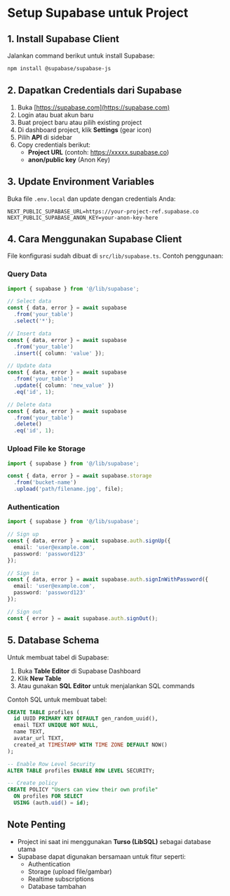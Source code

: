 # Setup Supabase untuk Project

## 1. Install Supabase Client

Jalankan command berikut untuk install Supabase:

```bash
npm install @supabase/supabase-js
```

## 2. Dapatkan Credentials dari Supabase

1. Buka [https://supabase.com](https://supabase.com)
2. Login atau buat akun baru
3. Buat project baru atau pilih existing project
4. Di dashboard project, klik **Settings** (gear icon)
5. Pilih **API** di sidebar
6. Copy credentials berikut:
   - **Project URL** (contoh: https://xxxxx.supabase.co)
   - **anon/public key** (Anon Key)

## 3. Update Environment Variables

Buka file `.env.local` dan update dengan credentials Anda:

```env
NEXT_PUBLIC_SUPABASE_URL=https://your-project-ref.supabase.co
NEXT_PUBLIC_SUPABASE_ANON_KEY=your-anon-key-here
```

## 4. Cara Menggunakan Supabase Client

File konfigurasi sudah dibuat di `src/lib/supabase.ts`. Contoh penggunaan:

### Query Data
```typescript
import { supabase } from '@/lib/supabase';

// Select data
const { data, error } = await supabase
  .from('your_table')
  .select('*');

// Insert data
const { data, error } = await supabase
  .from('your_table')
  .insert({ column: 'value' });

// Update data
const { data, error } = await supabase
  .from('your_table')
  .update({ column: 'new_value' })
  .eq('id', 1);

// Delete data
const { data, error } = await supabase
  .from('your_table')
  .delete()
  .eq('id', 1);
```

### Upload File ke Storage
```typescript
import { supabase } from '@/lib/supabase';

const { data, error } = await supabase.storage
  .from('bucket-name')
  .upload('path/filename.jpg', file);
```

### Authentication
```typescript
import { supabase } from '@/lib/supabase';

// Sign up
const { data, error } = await supabase.auth.signUp({
  email: 'user@example.com',
  password: 'password123'
});

// Sign in
const { data, error } = await supabase.auth.signInWithPassword({
  email: 'user@example.com',
  password: 'password123'
});

// Sign out
const { error } = await supabase.auth.signOut();
```

## 5. Database Schema

Untuk membuat tabel di Supabase:

1. Buka **Table Editor** di Supabase Dashboard
2. Klik **New Table**
3. Atau gunakan **SQL Editor** untuk menjalankan SQL commands

Contoh SQL untuk membuat tabel:

```sql
CREATE TABLE profiles (
  id UUID PRIMARY KEY DEFAULT gen_random_uuid(),
  email TEXT UNIQUE NOT NULL,
  name TEXT,
  avatar_url TEXT,
  created_at TIMESTAMP WITH TIME ZONE DEFAULT NOW()
);

-- Enable Row Level Security
ALTER TABLE profiles ENABLE ROW LEVEL SECURITY;

-- Create policy
CREATE POLICY "Users can view their own profile"
  ON profiles FOR SELECT
  USING (auth.uid() = id);
```

## Note Penting

- Project ini saat ini menggunakan **Turso (LibSQL)** sebagai database utama
- Supabase dapat digunakan bersamaan untuk fitur seperti:
  - Authentication
  - Storage (upload file/gambar)
  - Realtime subscriptions
  - Database tambahan
